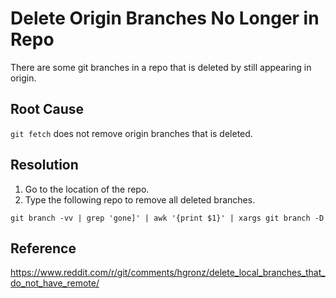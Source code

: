 # Delete Origin Branches No Longer in Repo
There are some git branches in a repo that is deleted by still appearing in origin.

## Root Cause
```git fetch``` does not remove origin branches that is deleted.

## Resolution
1. Go to the location of the repo.
2. Type the following repo to remove all deleted branches.
```
git branch -vv | grep 'gone]' | awk '{print $1}' | xargs git branch -D
```

## Reference
https://www.reddit.com/r/git/comments/hgronz/delete_local_branches_that_do_not_have_remote/
